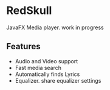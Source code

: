 # RedSkull
JavaFX Media player. work in progress

## Features
* Audio and Video support
* Fast media search
* Automatically finds Lyrics 
* Equalizer. share equalizer settings

[Red Skull]: https://firebasestorage.googleapis.com/v0/b/accounts-e49d2.appspot.com/o/redskull.PNG?alt=media&token=bec6702d-16c9-48a4-8f50-f0267018e37f "Red Skull"

